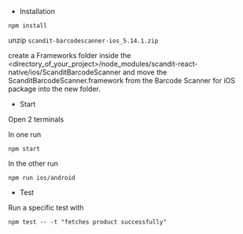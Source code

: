 * Installation

```
npm install
```

unzip `scandit-barcodescanner-ios_5.14.1.zip`

create a Frameworks folder inside the <directory_of_your_project>/node_modules/scandit-react-native/ios/ScanditBarcodeScanner and move the ScanditBarcodeScanner.framework from the Barcode Scanner for iOS package into the new folder.

* Start

Open 2 terminals

In one run

```
npm start
```

In the other run

```
npm run ios/android
```


* Test

Run a specific test with
```
npm test -- -t "fetches product successfully"
```
